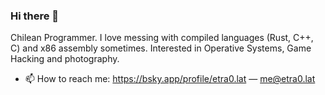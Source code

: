 ### Hi there 👋

Chilean Programmer. I love messing with compiled languages (Rust, C++, C) and x86 assembly sometimes.
Interested in Operative Systems, Game Hacking and photography.

- 📫 How to reach me: https://bsky.app/profile/etra0.lat — me@etra0.lat

<!--
**etra0/etra0** is a ✨ _special_ ✨ repository because its `README.md` (this file) appears on your GitHub profile.

Here are some ideas to get you started:

- 🔭 I’m currently working on ...
- 🌱 I’m currently learning ...
- 👯 I’m looking to collaborate on ...
- 🤔 I’m looking for help with ...
- 💬 Ask me about ...
- 📫 How to reach me: ...
- 😄 Pronouns: ...
- ⚡ Fun fact: ...
-->
